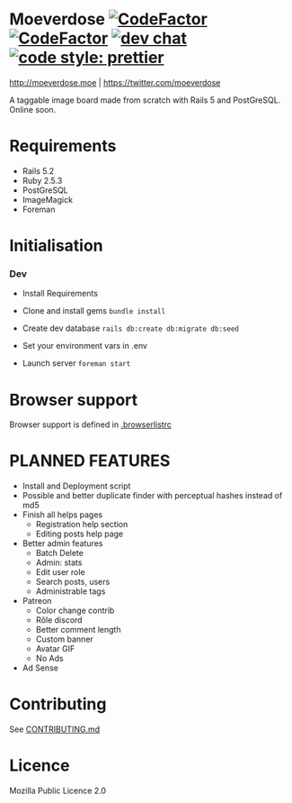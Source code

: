 # Moeverdose [![CodeFactor](https://www.codefactor.io/repository/github/eternialz/moeverdose/badge)](https://www.codefactor.io/repository/github/eternialz/moeverdose/) [![CodeFactor](https://travis-ci.org/eternialz/moeverdose.svg?branch=master)](https://travis-ci.org/eternialz/moeverdose) [![dev chat](https://discordapp.com/api/guilds/163371003366342657/widget.png?style=shield)](https://discord.me/moeverdose) [![code style: prettier](https://img.shields.io/badge/code_style-prettier-ff69b4.svg?style=flat)](https://github.com/prettier/prettier)

http://moeverdose.moe | https://twitter.com/moeverdose

A taggable image board made from scratch with Rails 5 and PostGreSQL.
Online soon.

# Requirements

- Rails 5.2
- Ruby 2.5.3
- PostGreSQL
- ImageMagick
- Foreman

# Initialisation

### Dev

- Install Requirements

- Clone and install gems
  `bundle install`

- Create dev database
  `rails db:create db:migrate db:seed`

- Set your environment vars in .env

- Launch server
  `foreman start`

# Browser support

Browser support is defined in [.browserlistrc](https://github.com/eternialz/moeverdose/blob/master/.browserlistrc)

# PLANNED FEATURES

- Install and Deployment script
- Possible and better duplicate finder with perceptual hashes instead of md5
- Finish all helps pages
  - Registration help section
  - Editing posts help page
- Better admin features
  - Batch Delete
  - Admin: stats
  - Edit user role
  - Search posts, users
  - Administrable tags
- Patreon
  - Color change contrib
  - Rôle discord
  - Better comment length
  - Custom banner
  - Avatar GIF
  - No Ads
- Ad Sense

# Contributing

See [CONTRIBUTING.md](https://github.com/eternialz/moeverdose/blob/master/CONTRIBUTING.md)

# Licence

Mozilla Public Licence 2.0
